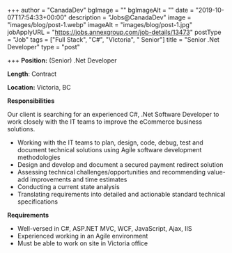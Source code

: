 +++
author = "CanadaDev"
bgImage = ""
bgImageAlt = ""
date = "2019-10-07T17:54:33+00:00"
description = "Jobs@CanadaDev"
image = "images/blog/post-1.webp"
imageAlt = "images/blog/post-1.jpg"
jobApplyURL = "https://jobs.annexgroup.com/job-details/13473"
postType = "Job"
tags = ["Full Stack", "C#", "VIctoria", " Senior"]
title = "Senior .Net Developer"
type = "post"

+++
**Position:** (Senior) .Net Developer

**Length**: Contract

**Location:** Victoria, BC

**Responsibilities**

Our client is searching for an experienced C#, .Net Software Developer to work closely with the IT teams to improve the eCommerce business solutions.

* Working with the IT teams to plan, design, code, debug, test and document technical solutions using Agile software development methodologies
* Design and develop and document a secured payment redirect solution
* Assessing technical challenges/opportunities and recommending value-add improvements and time estimates
* Conducting a current state analysis
* Translating requirements into detailed and actionable standard technical specifications

**Requirements**

* Well-versed in C#, ASP.NET MVC, WCF, JavaScript, Ajax, IIS
* Experienced working in an Agile environment
* Must be able to work on site in Victoria office